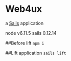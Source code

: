 # Web4ux

a [Sails](http://sailsjs.org) application

node v6.11.5
sails 0.12.14

##Before lift
`npm i`

##Lift application
`sails lift`
